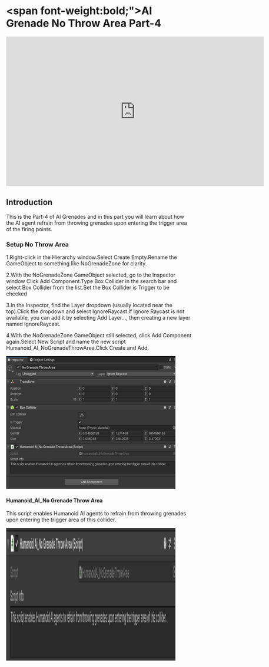 # <span font-weight:bold;">AI Grenade No Throw Area Part-4</span>

<div class="video-container">
    <iframe width="700" height="405" src="https://www.youtube.com/embed/hVD0wtHb4UM?si=PUNwfF04UUhETk_2" title="YouTube video player" frameborder="0" allow="accelerometer; autoplay; clipboard-write; encrypted-media; gyroscope; picture-in-picture; web-share" referrerpolicy="strict-origin-when-cross-origin" allowfullscreen></iframe>
</div>

## Introduction
This is the Part-4 of AI Grenades and in this part you will learn about how the AI agent refrain from throwing grenades upon entering the trigger area of the firing points.

### Setup No Throw Area

1.Right-click in the Hierarchy window.Select Create Empty.Rename the GameObject to something like NoGrenadeZone for clarity.

2.With the NoGrenadeZone GameObject selected, go to the Inspector window Click Add Component.Type Box Collider in the search bar and select Box Collider from the list.Set the Box Collider is Trigger to be checked

3.In the Inspector, find the Layer dropdown (usually located near the top).Click the dropdown and select IgnoreRaycast.If Ignore Raycast is not available, you can add it by selecting Add Layer..., then creating a new layer named IgnoreRaycast.

4.With the NoGrenadeZone GameObject still selected, click Add Component again.Select New Script and name the new script Humanoid_AI_NoGrenadeThrowArea.Click Create and Add.

<img src="Images/NoThrowArea.png" alt="alt text" width="460" height="360">

#### Humanoid_AI_No Grenade Throw Area

This script enables Humanoid AI agents to refrain from throwing grenades upon entering the trigger area of this collider.

<img src="Images/AINoThrowArea.png" alt="alt text" width="460" height="360">

